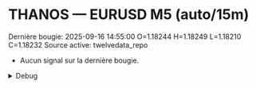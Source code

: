 # THANOS — EURUSD M5 (auto/15m)
Dernière bougie: 2025-09-16 14:55:00  O=1.18244  H=1.18249  L=1.18210  C=1.18232
Source active: twelvedata_repo

- Aucun signal sur la dernière bougie.

<details><summary>Debug</summary>

- TD_API_KEY manquant.

</details>